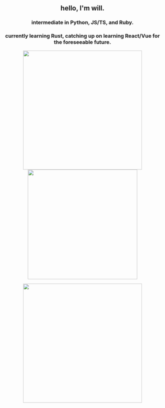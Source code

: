 <h2 align="center">hello, I'm will.</h2>
<h3 align="center">intermediate in Python, JS/TS, and Ruby.</h3>
<h3 align="center">currently learning Rust, catching up on learning React/Vue for the foreseeable future.</h3>

<p align="center">
  <img width="380" src="https://github-readme-stats.vercel.app/api/top-langs/?username=danrfq&layout=compact&theme=radical&langs_count=10"></img>
  <a href="https://last.fm/user/wildanrfq"><img width="350" src="https://lastfm-recently-played.vercel.app/api?user=wildanrfq&loved=true&count=4"></img></a>
</p>
<p align="center">
  <a href="https://discord.com/users/211756205721255947"><img width="380" src="https://lanyard.cnrad.dev/api/211756205721255947"></img></a>
</p>
